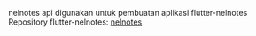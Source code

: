 nelnotes api digunakan untuk pembuatan aplikasi flutter-nelnotes
Repository flutter-nelnotes:
[nelnotes](https://github.com/Wenell09/flutter-nelnotes)
